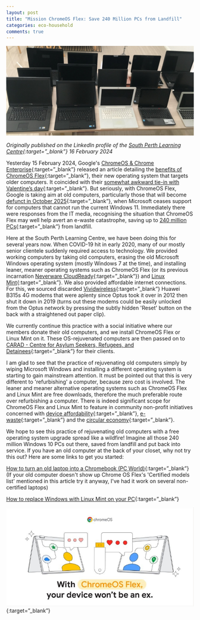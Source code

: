 ```yaml
---
layout: post
title: "Mission ChromeOS Flex: Save 240 Million PCs from Landfill"
categories: eco-household
comments: true
---
```


![Didi's Laptops](/assets/images/dds-laptops.jpeg)

*Originally published on the LinkedIn profile of the [South Perth Learning Centre](https://splc.org.au/){:target=”_blank”} 16 February 2024*

Yesterday 15 February 2024, Google's [ChromeOS & Chrome Enterprise](https://www.linkedin.com/showcase/chrome-enterprise/){:target=”_blank”} released an article detailing the [benefits of ChromeOS Flex](https://cloud.google.com/blog/products/chrome-enterprise/11-ways-you-win-with-chromeos-flex){:target=”_blank”}, their new operating system that targets older computers. It coincided with their [somewhat awkward tie-in with Valentine’s day](https://www.linkedin.com/feed/update/urn:li:activity:7163589989543473152/){:target=”_blank”}. But seriously, with ChromeOS Flex, Google is taking aim at old computers, particularly those that will become [defunct in October 2025](https://www.neowin.net/news/240-million-pcs-could-end-up-in-landfills-when-windows-10-support-ends/){:target=”_blank”}, when Microsoft ceases support for computers that cannot run the current Windows 11. Immediately there were responses from the IT media, recognising the situation that ChromeOS Flex may well help avert an e-waste catastrophe, saving up to [240 million PCs](https://www.canalys.com/insights/end-of-windows-10-support-could-turn-240-million-pcs-into-e-waste){:target=”_blank”} from landfill.

Here at the South Perth Learning Centre, we have been doing this for several years now. When COVID-19 hit in early 2020, many of our mostly senior clientele suddenly required access to technology. We provided working computers by taking old computers, erasing the old Microsoft Windows operating system (mostly Windows 7 at the time), and installing leaner, meaner operating systems such as ChromeOS Flex (or its previous incarnation [Neverware CloudReady](https://en.wikipedia.org/wiki/Neverware#CloudReady){:target=”_blank”}) and [Linux Mint](http://linuxmint.com/){:target=”_blank”}. We also provided affordable internet connections. For this, we sourced discarded [Vividwireless](https://www.itnews.com.au/news/optus-to-retire-vividwireless-516543){:target=”_blank”} Huawei B315s 4G modems that were aplenty since Optus took it over in 2012 then shut it down in 2019 (turns out these modems could be easily unlocked from the Optus network by pressing the subtly hidden 'Reset' button on the back with a straightened out paper clip).

We currently continue this practice with a social initiative where our members donate their old computers, and we install ChromeOS Flex or Linux Mint on it. These OS-rejuvenated computers are then passed on to [CARAD - Centre for Asylum Seekers, Refugees, and Detainees](https://www.linkedin.com/company/centre-for-asylum-seekers-refugees-and-detainees/){:target=”_blank”} for their clients.

I am glad to see that the practice of rejuvenating old computers simply by wiping Microsoft Windows and installing a different operating system is starting to gain mainstream attention. It must be pointed out that this is very different to 'refurbishing' a computer, because zero cost is involved. The leaner and meaner alternative operating systems such as ChromeOS Flex and Linux Mint are free downloads, therefore the much preferable route over refurbishing a computer. There is indeed significant scope for ChromeOS Flex and Linux Mint to feature in community non-profit initiatives concerned with [device affordability](https://www.thesmithfamily.com.au/media/centre/releases/2023/affordability-accessibility-and-digital-skills-essential){:target=”_blank”}, [e-waste](https://www.cleanup.org.au/e-waste){:target=”_blank”} and the [circular economy](https://www.dcceew.gov.au/environment/protection/circular-economy){:target=”_blank”}.

We hope to see this practice of rejuvenating old computers with a free operating system upgrade spread like a wildfire! Imagine all those 240 million Windows 10 PCs out there, saved from landfill and put back into service. If you have an old computer at the back of your closet, why not try this out? Here are some links to get you started:

[How to turn an old laptop into a Chromebook (PC World)](https://www.pcworld.com/article/393375/how-to-turn-a-laptop-into-a-chromebook.html){:target=”_blank”} (If your old computer doesn't show up Chrome OS Flex's 'Certified models list' mentioned in this article try it anyway, I've had it work on several non-certified laptops)

[How to replace Windows with Linux Mint on your PC](https://www.zdnet.com/article/how-to-replace-windows-with-linux-mint-on-your-pc/){:target=”_blank”}

[![Google's cheezy tie-in with Valentine's Day 2024](/assets/images/chromeos-vday2024.jpeg)](https://www.linkedin.com/feed/update/urn:li:activity:7163589989543473152/){:target=”_blank”}
